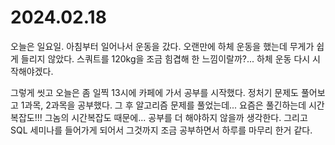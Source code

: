 # 2024.02.18

오늘은 일요일. 아침부터 일어나서 운동을 갔다. 오랜만에 하체 운동을 했는데 무게가 쉽게 들리지 않았다. 스쿼트를 120kg을 조금 힘겹해 한 느낌이랄까?... 하체 운동 다시 시작해야겠다.

그렇게 씻고 오늘은 좀 일찍 13시에 카페에 가서 공부를 시작했다. 정처기 문제도 풀어보고 1과목, 2과목을 공부했다. 그 후 알고리즘 문제를 풀었는데... 요즘은 풀긴하는데 시간복잡도!!! 그놈의 시간복잡도 때문에... 공부를 더 해야하지 않을까 생각한다. 그리고 SQL 세미나를 들어가게 되어서 그것까지 조금 공부하면서 하루를 마무리 한거 같다.
